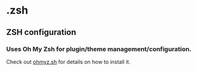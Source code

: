 # .zsh
## ZSH configuration
### Uses Oh My Zsh for plugin/theme management/configuration.
 Check out [ohmyz.sh](http://ohmyz.sh) for details on how to install it.
